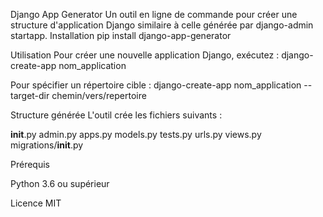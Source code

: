 Django App Generator
Un outil en ligne de commande pour créer une structure d'application Django similaire à celle générée par django-admin startapp.
Installation
pip install django-app-generator

Utilisation
Pour créer une nouvelle application Django, exécutez :
django-create-app nom_application

Pour spécifier un répertoire cible :
django-create-app nom_application --target-dir chemin/vers/repertoire

Structure générée
L'outil crée les fichiers suivants :

__init__.py
admin.py
apps.py
models.py
tests.py
urls.py
views.py
migrations/__init__.py

Prérequis

Python 3.6 ou supérieur

Licence
MIT